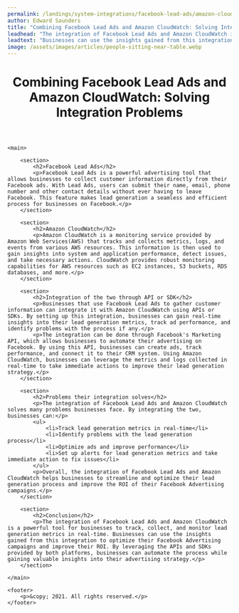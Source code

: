 ```yaml
---
permalink: /landings/system-integrations/facebook-lead-ads/amazon-cloudwatch
author: Edward Saunders
title: "Combining Facebook Lead Ads and Amazon CloudWatch: Solving Integration Problems"
leadhead: "The integration of Facebook Lead Ads and Amazon CloudWatch is a powerful tool for businesses to track, collect, and monitor lead generation metrics in real-time"
leadtext: "Businesses can use the insights gained from this integration to optimize their Facebook Advertising campaigns and improve their ROI. By leveraging the APIs and SDKs provided by both platforms, businesses can automate the process while gaining valuable insights into their advertising strategy."
image: /assets/images/articles/people-sitting-near-table.webp
---
```

<div class="arttext">
	<header>
		<h1>Combining Facebook Lead Ads and Amazon CloudWatch: Solving Integration Problems</h1>
	</header>

	<main>

		<section>
			<h2>Facebook Lead Ads</h2>
			<p>Facebook Lead Ads is a powerful advertising tool that allows businesses to collect customer information directly from their Facebook ads. With Lead Ads, users can submit their name, email, phone number and other contact details without ever having to leave Facebook. This feature makes lead generation a seamless and efficient process for businesses on Facebook.</p>
		</section>

		<section>
			<h2>Amazon CloudWatch</h2>
			<p>Amazon CloudWatch is a monitoring service provided by Amazon Web Services(AWS) that tracks and collects metrics, logs, and events from various AWS resources. This information is then used to gain insights into system and application performance, detect issues, and take necessary actions. CloudWatch provides robust monitoring capabilities for AWS resources such as EC2 instances, S3 buckets, RDS databases, and more.</p>
		</section>

		<section>
			<h2>Integration of the two through API or SDK</h2>
			<p>Businesses that use Facebook Lead Ads to gather customer information can integrate it with Amazon CloudWatch using APIs or SDKs. By setting up this integration, businesses can gain real-time insights into their lead generation metrics, track ad performance, and identify problems with the process if any.</p>
			<p>The integration can be done through Facebook's Marketing API, which allows businesses to automate their advertising on Facebook. By using this API, businesses can create ads, track performance, and connect it to their CRM system. Using Amazon CloudWatch, businesses can leverage the metrics and logs collected in real-time to take immediate actions to improve their lead generation strategy.</p>
		</section>

		<section>
			<h2>Problems their integration solves</h2>
			<p>The integration of Facebook Lead Ads and Amazon CloudWatch solves many problems businesses face. By integrating the two, businesses can:</p>
			<ul>
				<li>Track lead generation metrics in real-time</li>
				<li>Identify problems with the lead generation process</li>
				<li>Optimize ads and improve performance</li>
				<li>Set up alerts for lead generation metrics and take immediate action to fix issues</li>
			</ul>
			<p>Overall, the integration of Facebook Lead Ads and Amazon CloudWatch helps businesses to streamline and optimize their lead generation process and improve the ROI of their Facebook Advertising campaigns.</p>
		</section>

		<section>
			<h2>Conclusion</h2>
			<p>The integration of Facebook Lead Ads and Amazon CloudWatch is a powerful tool for businesses to track, collect, and monitor lead generation metrics in real-time. Businesses can use the insights gained from this integration to optimize their Facebook Advertising campaigns and improve their ROI. By leveraging the APIs and SDKs provided by both platforms, businesses can automate the process while gaining valuable insights into their advertising strategy.</p>
		</section>

	</main>

	<footer>
		<p>&copy; 2021. All rights reserved.</p>
	</footer>
	
</div>